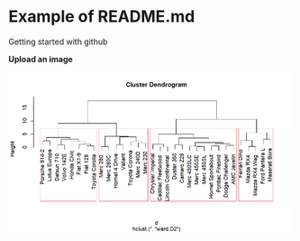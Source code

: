# Example of README.md 

Getting started with github

**Upload an image**


![clusterdendro](https://github.com/Fotis-Koutsoukos/F.K./blob/main/clusterdendro.png?raw=true)
